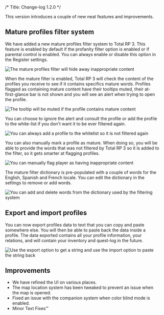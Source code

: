 /*
Title: Change-log 1.2.0
*/

This version introduces a couple of new neat features and improvements.

## Mature profiles filter system

We have added a new mature profiles filter system to Total RP 3. This feature is enabled by default if the profanity filter option is enabled or if parental control is enabled. You can always enable or disable this option in the Register settings.

![The mature profiles filter will hide away inappropriate content](https://totalrp3.info/documentation/changelogs/1_2_mature_filter.png)

When the mature filter is enabled, Total RP 3 will check the content of the profiles you receive to see if it contains specifics mature words. Profiles flagged as containing mature content have their tooltips muted, their at-first-glance bar is not shown and you will see an alert when trying to open the profile.

![The tooltip will be muted if the profile contains mature content](https://totalrp3.info/documentation/changelogs/1_2_muted_tooltip.png)

You can choose to ignore the alert and consult the profile or add the profile to the white-list if you don't want it to be ever filtered again.

![You can always add a profile to the whitelist so it is not filtered again](https://totalrp3.info/documentation/changelogs/1_2_add_whitelist.png)

You can also manually mark a profile as mature. When doing so, you will be able to provide the words that was not filtered by Total RP 3 so it is added to the filter, so it gets smarter at flagging profiles.

![You can manually flag player as having inappropriate content](https://totalrp3.info/documentation/changelogs/1_2_flag_player.png)

The mature filter dictionary is pre-populated with a couple of words for the English, Spanish and French locale. You can edit the dictionary in the settings to remove or add words.

![You can add and delete words from the dictionary used by the filtering system](https://totalrp3.info/documentation/changelogs/1_2_mature_dictionary.png)

## Export and import profiles

You can now export profiles data to text that you can copy and paste somewhere else. You will then be able to paste back the data inside a profile. The data exported contains all your profile information, your relations, and will contain your inventory and quest-log in the future.

![Use the export option to get a string and use the import option to paste the string back](https://totalrp3.info/documentation/changelogs/1_2_export_import_profiles.gif)

## Improvements

* We have refined the UI on various places.
* The map location system has been tweaked to prevent an issue when the map is opened.
* Fixed an issue with the companion system when color blind mode is enabled.
* Minor Text Fixes™
